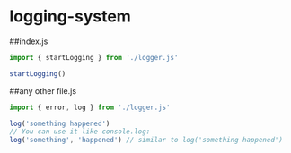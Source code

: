 # logging-system

##index.js
```javascript
import { startLogging } from './logger.js'

startLogging()
```
##any other file.js
```javascript
import { error, log } from './logger.js'

log('something happened')
// You can use it like console.log:
log('something', 'happened') // similar to log('something happened')
```
